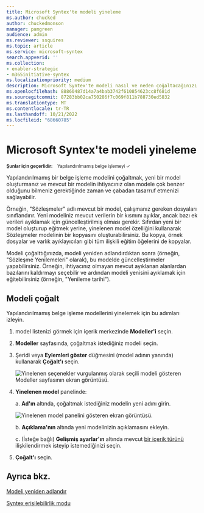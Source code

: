```yaml
---
title: Microsoft Syntex'te modeli yineleme
ms.author: chucked
author: chuckedmonson
manager: pamgreen
audience: admin
ms.reviewer: ssquires
ms.topic: article
ms.service: microsoft-syntex
search.appverid: ''
ms.collection:
- enabler-strategic
- m365initiative-syntex
ms.localizationpriority: medium
description: Microsoft Syntex'te modeli nasıl ve neden çoğaltacağınızı öğrenin.
ms.openlocfilehash: 88860487d14a7a4bab3742f610854623cc8f681d
ms.sourcegitcommit: 87283bb02ca750286f7c069f811b788730ed5832
ms.translationtype: MT
ms.contentlocale: tr-TR
ms.lasthandoff: 10/21/2022
ms.locfileid: "68660785"
---
```

# <a name="duplicate-a-model-in-microsoft-syntex"></a>Microsoft Syntex'te modeli yineleme

<sup>**Şunlar için geçerlidir:**  &ensp; Yapılandırılmamış belge işlemeyi &#10003;</sup>

Yapılandırılmamış bir belge işleme modelini çoğaltmak, yeni bir model oluşturmanız ve mevcut bir modelin ihtiyacınız olan modele çok benzer olduğunu bilmeniz gerektiğinde zaman ve çabadan tasarruf etmenizi sağlayabilir.

Örneğin, "Sözleşmeler" adlı mevcut bir model, çalışmanız gereken dosyaları sınıflandırır. Yeni modeliniz mevcut verilerin bir kısmını ayıklar, ancak bazı ek verileri ayıklamak için güncelleştirilmiş olması gerekir. Sıfırdan yeni bir model oluşturup eğitmek yerine, yinelenen model özelliğini kullanarak Sözleşmeler modelinin bir kopyasını oluşturabilirsiniz. Bu kopya, örnek dosyalar ve varlık ayıklayıcıları gibi tüm ilişkili eğitim öğelerini de kopyalar.

Modeli çoğalttığınızda, modeli yeniden adlandırdıktan sonra (örneğin, "Sözleşme Yenilemeleri" olarak), bu modelde güncelleştirmeler yapabilirsiniz. Örneğin, ihtiyacınız olmayan mevcut ayıklanan alanlardan bazılarını kaldırmayı seçebilir ve ardından modeli yenisini ayıklamak için eğitebilirsiniz (örneğin, "Yenileme tarihi").

## <a name="duplicate-a-model"></a>Modeli çoğalt

Yapılandırılmamış belge işleme modellerini yinelemek için bu adımları izleyin.

1. model listenizi görmek için içerik merkezinde **Modeller'i** seçin.

2. **Modeller** sayfasında, çoğaltmak istediğiniz modeli seçin.

3. Şeridi veya **Eylemleri göster** düğmesini (model adının yanında) kullanarak **Çoğalt'ı** seçin.</br>

    ![Yinelenen seçenekler vurgulanmış olarak seçili modeli gösteren Modeller sayfasının ekran görüntüsü.](../media/content-understanding/select-model-duplicate-both.png) </br>

4. **Yinelenen model** panelinde:

   a. **Ad'ın** altında, çoğaltmak istediğiniz modelin yeni adını girin.</br>

    ![Yinelenen model panelini gösteren ekran görüntüsü.](../media/content-understanding/duplicate-model-panel.png) </br>

   b. **Açıklama'nın** altında yeni modelinizin açıklamasını ekleyin.

   c. (İsteğe bağlı) **Gelişmiş ayarlar'ın** altında mevcut [bir içerik türünü](/sharepoint/governance/content-type-and-workflow-planning#content-type-overview) ilişkilendirmek isteyip istemediğinizi seçin.

5. **Çoğalt'ı** seçin.

## <a name="see-also"></a>Ayrıca bkz.

[Modeli yeniden adlandır](rename-a-model.md)

[Syntex erişilebilirlik modu](accessibility-mode.md)